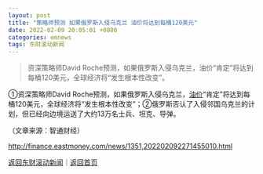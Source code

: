 ```yaml
---
layout: post
title: "策略师预测 如果俄罗斯入侵乌克兰 油价将达到每桶120美元"
date: 2022-02-09 20:05:01 +0800
categories: emnews
tags: 东财滚动新闻
---
```

> 资深策略师David Roche预测，如果俄罗斯入侵乌克兰，油价“肯定”将达到每桶120美元，全球经济将“发生根本性改变”。

<p>①资深策略师David Roche预测，如果俄罗斯入侵乌克兰，<span id="Info.392"><a href="http://data.eastmoney.com/cjsj/yjtz/default.html" class="infokey">油价</a></span>“肯定”将达到每桶120美元，全球经济将“发生根本性改变”；②俄罗斯否认了入侵邻国乌克兰的计划，但已经向边境运送了大约13万名士兵、坦克、导弹。</p><p class="em_media">（文章来源：智通财经）</p>

<http://finance.eastmoney.com/news/1351,202202092271455010.html>

[返回东财滚动新闻](//finews.withounder.com/emnews/)｜[返回首页](//finews.withounder.com/)
